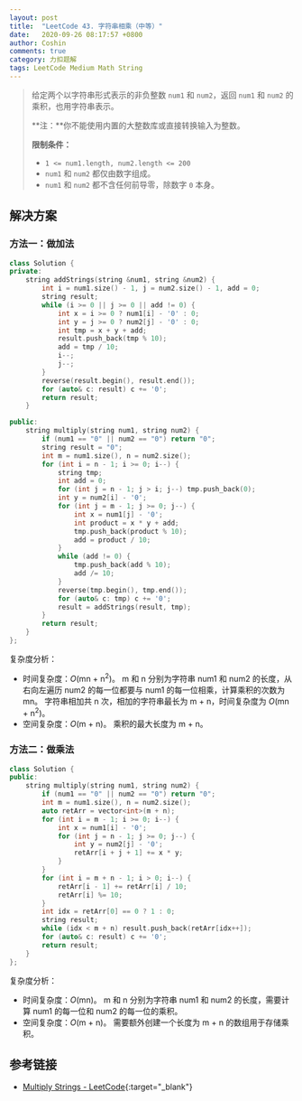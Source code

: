 ```yaml
---
layout: post
title:  "LeetCode 43. 字符串相乘（中等）"
date:   2020-09-26 08:17:57 +0800
author: Coshin
comments: true
category: 力扣题解
tags: LeetCode Medium Math String
---
```

> 给定两个以字符串形式表示的非负整数 `num1` 和 `num2`，返回 `num1` 和 `num2` 的乘积，也用字符串表示。
> 
> **注：**你不能使用内置的大整数库或直接转换输入为整数。
> 
> **限制条件：**
> 
> * `1 <= num1.length, num2.length <= 200`
> * `num1` 和 `num2` 都仅由数字组成。
> * `num1` 和 `num2` 都不含任何前导零，除数字 `0` 本身。

## 解决方案

### 方法一：做加法

```cpp
class Solution {
private:
    string addStrings(string &num1, string &num2) {
        int i = num1.size() - 1, j = num2.size() - 1, add = 0;
        string result;
        while (i >= 0 || j >= 0 || add != 0) {
            int x = i >= 0 ? num1[i] - '0' : 0;
            int y = j >= 0 ? num2[j] - '0' : 0;
            int tmp = x + y + add;
            result.push_back(tmp % 10);
            add = tmp / 10;
            i--;
            j--;
        }
        reverse(result.begin(), result.end());
        for (auto& c: result) c += '0';
        return result;
    }

public:
    string multiply(string num1, string num2) {
        if (num1 == "0" || num2 == "0") return "0";
        string result = "0";
        int m = num1.size(), n = num2.size();
        for (int i = n - 1; i >= 0; i--) {
            string tmp;
            int add = 0;
            for (int j = n - 1; j > i; j--) tmp.push_back(0);
            int y = num2[i] - '0';
            for (int j = m - 1; j >= 0; j--) {
                int x = num1[j] - '0';
                int product = x * y + add;
                tmp.push_back(product % 10);
                add = product / 10;
            }
            while (add != 0) {
                tmp.push_back(add % 10);
                add /= 10;
            }
            reverse(tmp.begin(), tmp.end());
            for (auto& c: tmp) c += '0';
            result = addStrings(result, tmp);
        }
        return result;
    }
};
```

复杂度分析：
* 时间复杂度：*O*(mn + n<sup>2</sup>)。
  m 和 n 分别为字符串 num1 和 num2 的长度，从右向左遍历 num2 的每一位都要与 num1 的每一位相乘，计算乘积的次数为 mn。
  字符串相加共 n 次，相加的字符串最长为 m + n，时间复杂度为 *O*(mn + n<sup>2</sup>)。
* 空间复杂度：*O*(m + n)。
  乘积的最大长度为 m + n。

### 方法二：做乘法

```cpp
class Solution {
public:
    string multiply(string num1, string num2) {
        if (num1 == "0" || num2 == "0") return "0";
        int m = num1.size(), n = num2.size();
        auto retArr = vector<int>(m + n);
        for (int i = m - 1; i >= 0; i--) {
            int x = num1[i] - '0';
            for (int j = n - 1; j >= 0; j--) {
                int y = num2[j] - '0';
                retArr[i + j + 1] += x * y;
            }
        }
        for (int i = m + n - 1; i > 0; i--) {
            retArr[i - 1] += retArr[i] / 10;
            retArr[i] %= 10;
        }
        int idx = retArr[0] == 0 ? 1 : 0;
        string result;
        while (idx < m + n) result.push_back(retArr[idx++]);
        for (auto& c: result) c += '0';
        return result;
    }
};
```

复杂度分析：
* 时间复杂度：*O*(mn)。
  m 和 n 分别为字符串 num1 和 num2 的长度，需要计算 num1 的每一位和 num2 的每一位的乘积。
* 空间复杂度：*O*(m + n)。
  需要额外创建一个长度为 m + n 的数组用于存储乘积。

## 参考链接

* [Multiply Strings - LeetCode](https://leetcode.com/problems/multiply-strings/){:target="_blank"}
